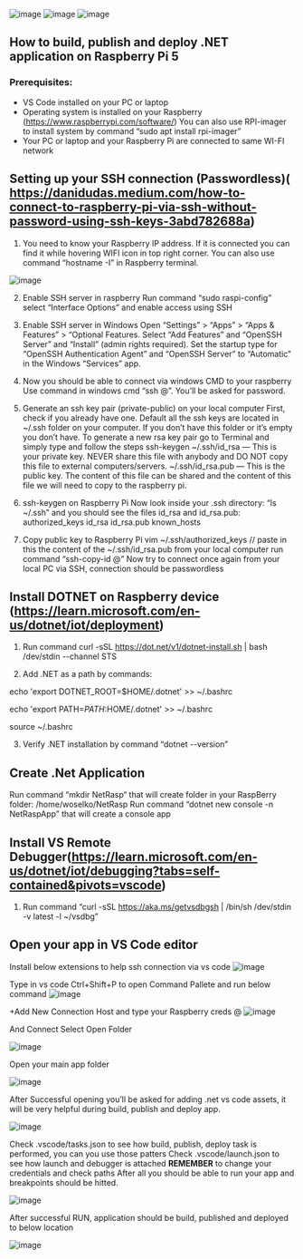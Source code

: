 ![image](https://github.com/Woselko/NetRaspApp/assets/76818798/64573a48-579f-4c62-84dc-a63e828d5e99)
![image](https://github.com/Woselko/NetRaspApp/assets/76818798/db040443-4f3e-4ccd-a1bb-a386aae79e25)
![image](https://github.com/Woselko/NetRaspApp/assets/76818798/0bb09a90-4b24-45c6-9a9a-9be6eaaf841e)


## How to build, publish and deploy .NET application on Raspberry Pi 5

### Prerequisites:

-	VS Code installed on your PC or laptop
-	Operating system is installed on your Raspberry (https://www.raspberrypi.com/software/)
You can also use RPI-imager to install system by command “sudo apt install rpi-imager”
-	Your PC or laptop and your Raspberry Pi are connected to same WI-FI network
  
## Setting up your SSH connection (Passwordless)( https://danidudas.medium.com/how-to-connect-to-raspberry-pi-via-ssh-without-password-using-ssh-keys-3abd782688a)

1.	You need to know your Raspberry IP address.  If it is connected you can find it while hovering WIFI icon in top right corner. 
You can also use command “hostname -I” in Raspberry terminal.

![image](https://github.com/Woselko/NetRaspApp/assets/76818798/1e458639-d31f-4e54-9739-99dd6b6c1c53)

2.	Enable SSH server in raspberry
Run command “sudo raspi-config” select “Interface Options” and enable access using SSH

3.	Enable SSH server in Windows
Open “Settings” > “Apps” > “Apps & Features” > “Optional Features.
Select “Add Features” and “OpenSSH Server” and “Install” (admin rights required).
Set the startup type for “OpenSSH Authentication Agent” and “OpenSSH Server” to “Automatic” in the Windows “Services” app.

4.	Now you should be able to connect via windows CMD to your raspberry
Use command in windows cmd “ssh <userName>@<IP>”. You’ll be asked for password.

5.	Generate an ssh key pair (private-public) on your local computer
First, check if you already have one. Default all the ssh keys are located in ~/.ssh folder on your computer. If you don’t have this folder or it’s empty you don’t have. To generate a new rsa key pair go to Terminal and simply type and follow the steps ssh-keygen
~/.ssh/id_rsa — This is your private key. NEVER share this file with anybody and DO NOT copy this file to external computers/servers.
~/.ssh/id_rsa.pub — This is the public key. The content of this file can be shared and the content of this file we will need to copy to the raspberry pi.

6.	ssh-keygen on Raspberry Pi
Now look inside your .ssh directory: “ls ~/.ssh” and you should see the files id_rsa and id_rsa.pub: authorized_keys  id_rsa  id_rsa.pub  known_hosts

7.	Copy public key to Raspberry Pi
vim ~/.ssh/authorized_keys
// paste in this the content of the ~/.ssh/id_rsa.pub from your local computer
run command “ssh-copy-id <USERNAME>@<IP-ADDRESS>”
Now try to connect once again from your local PC via SSH, connection should be passwordless

## Install  DOTNET on Raspberry device (https://learn.microsoft.com/en-us/dotnet/iot/deployment)
1.	Run command
curl -sSL https://dot.net/v1/dotnet-install.sh | bash /dev/stdin --channel STS

2.	Add .NET as a path by commands:

echo 'export DOTNET_ROOT=$HOME/.dotnet' >> ~/.bashrc

echo 'export PATH=$PATH:$HOME/.dotnet' >> ~/.bashrc

source ~/.bashrc

3.	Verify .NET installation by command “dotnet --version”

## Create .Net Application
Run command “mkdir  NetRasp“ that will create folder in your RaspBerry folder: /home/woselko/NetRasp
Run command “dotnet new console -n NetRaspApp” that will create a console app

## Install VS Remote Debugger(https://learn.microsoft.com/en-us/dotnet/iot/debugging?tabs=self-contained&pivots=vscode)
1.	Run command “curl -sSL https://aka.ms/getvsdbgsh | /bin/sh /dev/stdin -v latest -l ~/vsdbg”

## Open your app in VS Code editor
Install below extensions to help ssh connection via vs code
![image](https://github.com/Woselko/NetRaspApp/assets/76818798/7cde105e-1c97-46bf-8e72-c413478c42a6)

Type in vs code Ctrl+Shift+P to open Command Pallete and run below command
![image](https://github.com/Woselko/NetRaspApp/assets/76818798/2397ab81-2bfd-41e2-bb25-4956bccdd5d6)

+Add New Connection Host  and type your Raspberry creds <username>@<IPAdress>
![image](https://github.com/Woselko/NetRaspApp/assets/76818798/a48ffdcf-ac4f-4812-be84-0db5c5fdd05a)

And Connect
Select Open Folder

![image](https://github.com/Woselko/NetRaspApp/assets/76818798/1f28975e-53b5-4276-8c65-51cb5d4c43fa)

Open your main app folder

![image](https://github.com/Woselko/NetRaspApp/assets/76818798/b5b6f45b-9991-44a2-831d-6bb69eb6da8e)

After Successful opening you’ll be asked for adding .net vs code assets, it will be very helpful during build, publish and deploy app.

![image](https://github.com/Woselko/NetRaspApp/assets/76818798/307aa891-c043-4321-9869-444d8999021e)

Check .vscode/tasks.json to see how build, publish, deploy task  is performed, you can you use those patters Check .vscode/launch.json to see how launch and debugger is attached
**REMEMBER** to change your credentials and check paths
After all you should be able to run your app and breakpoints should be hitted.

![image](https://github.com/Woselko/NetRaspApp/assets/76818798/4f4ce26e-4a7b-44d1-b396-fbd3af66ce37)

After successful RUN, application should be build, published and deployed to below location

![image](https://github.com/Woselko/NetRaspApp/assets/76818798/242b2965-d2f4-46c6-94ac-553474cc7c9e)

